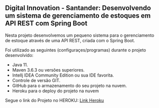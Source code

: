 <h2>Digital Innovation - Santander: Desenvolvendo um sistema de gerenciamento de estoques em API REST com Spring Boot</h2>

Nesta projeto desenvolvemos um pequeno sistema para o gerenciamento de estoque através de uma API REST, criada com o Spring Boot.

Foi utilizado as seguintes (configuraçes/programas) durante o projeto desenvolvido:

* Java 11.
* Maven 3.6.3 ou versões superiores.
* Intellj IDEA Community Edition ou sua IDE favorita.
* Controle de versão GIT.
* GitHub para o armazenamento do seu projeto na nuvem.
* Heroku para o deploy do projeto na nuvem

Segue o link do Projeto no HEROKU: [Link Heroku](http://project-bootcamp-dio-santander.herokuapp.com/bootcamp/swagger-ui.html)
